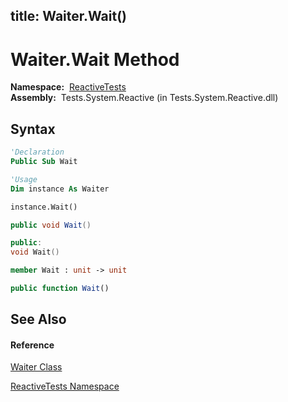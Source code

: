 title: Waiter.Wait()
---
# Waiter.Wait Method

**Namespace:**  [ReactiveTests](ReactiveTests/ReactiveTests)  
**Assembly:**  Tests.System.Reactive (in Tests.System.Reactive.dll)

## Syntax

```vb
'Declaration
Public Sub Wait
```

```vb
'Usage
Dim instance As Waiter

instance.Wait()
```

```csharp
public void Wait()
```

```c++
public:
void Wait()
```

```fsharp
member Wait : unit -> unit 
```

```javascript
public function Wait()
```

## See Also

#### Reference

[Waiter Class](Waiter/Waiter)

[ReactiveTests Namespace](ReactiveTests/ReactiveTests)
